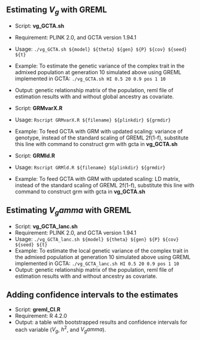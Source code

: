 ## Estimating ${V}_g$ with GREML 
* Script: **vg_GCTA.sh**
* Requirement: PLINK 2.0, and GCTA version 1.94.1
* Usage: ```./vg_GCTA.sh ${model} ${theta} ${gen} ${P} ${cov} ${seed} ${t}```
* Example: To estimate the genetic variance of the complex trait in the admixed population at generation 10 simulated above using GREML implemented in GCTA: ```./vg_GCTA.sh HI 0.5 20 0.9 pos 1 10```
* Output: genetic relationship matrix of the population, reml file of estimation results with and without global ancestry as covariate.

* Script: **GRMvarX.R**
* Usage: ```Rscript GRMvarX.R ${filename} ${plinkdir} ${grmdir}```
* Example: To feed GCTA with GRM with updated scaling: variance of genotype, instead of the standard scaling of GREML 2f(1-f), substitute this line with command to construct grm with gcta in **vg_GCTA.sh**
  
* Script: **GRMld.R**
* Usage: ```Rscript GRMld.R ${filename} ${plinkdir} ${grmdir}```
* Example: To feed GCTA with GRM with updated scaling: LD matrix, instead of the standard scaling of GREML 2f(1-f), substitute this line with command to construct grm with gcta in **vg_GCTA.sh**

## Estimating ${V}_gamma$ with GREML 
* Script: **vg_GCTA_lanc.sh**
* Requirement: PLINK 2.0, and GCTA version 1.94.1
* Usage: ```./vg_GCTA_lanc.sh ${model} ${theta} ${gen} ${P} ${cov} ${seed} ${t}```
* Example: To estimate the local genetic variance of the complex trait in the admixed population at generation 10 simulated above using GREML implemented in GCTA: ```./vg_GCTA_lanc.sh HI 0.5 20 0.9 pos 1 10```
* Output: genetic relationship matrix of the population, reml file of estimation results with and without ancestry as covariate.

## Adding confidence intervals to the estimates
* Script: **greml_CI.R**
* Requirement: R 4.2.0
* Output: a table with bootstrapped results and confidence intervals for each variable (${V_g}$, ${h^2}$, and ${V_gamma}$).
